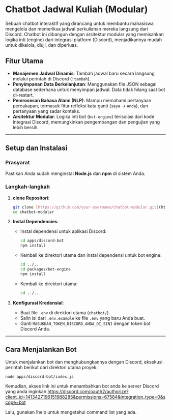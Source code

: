 # Chatbot Jadwal Kuliah (Modular)

Sebuah chatbot interaktif yang dirancang untuk membantu mahasiswa mengelola dan memeriksa jadwal perkuliahan mereka langsung dari Discord. Chatbot ini dibangun dengan arsitektur modular yang memisahkan logika inti (engine) dari integrasi platform (Discord), menjadikannya mudah untuk dikelola, diuji, dan diperluas.

## Fitur Utama

* **Manajemen Jadwal Dinamis**: Tambah jadwal baru secara langsung melalui perintah di Discord (`!tambah`).
* **Penyimpanan Data Berkelanjutan**: Menggunakan file JSON sebagai database sederhana untuk menyimpan jadwal. Data tidak hilang saat bot di-restart.
* **Pemrosesan Bahasa Alami (NLP)**: Mampu memahami pertanyaan percakapan, termasuk fitur refleksi kata ganti (`saya` -> `Anda`), dan pertanyaan yang sadar konteks.
* **Arsitektur Modular**: Logika inti bot (`bot-engine`) terisolasi dari kode integrasi Discord, memungkinkan pengembangan dan pengujian yang lebih bersih.

---

## Setup dan Instalasi

### Prasyarat

Pastikan Anda sudah menginstal **Node.js** dan **npm** di sistem Anda.

### Langkah-langkah

1.  **clone Repositori**:
    ```bash
    git clone [https://github.com/your-username/chatbot-modular.git](https://github.com/your-username/chatbot-modular.git)
    cd chatbot-modular
    ```

2.  **Instal Dependencies**:
    * Instal dependensi untuk aplikasi Discord:
        ```bash
        cd apps/discord-bot
        npm install
        ```
    * Kembali ke direktori utama dan instal dependensi untuk bot engine:
        ```bash
        cd ../..
        cd packages/bot-engine
        npm install
        ```
    * Kembali ke direktori utama:
        ```bash
        cd ../..
        ```

3.  **Konfigurasi Kredensial**:
    * Buat file `.env` di direktori utama (`chatbot/`).
    * Salin isi dari `.env.example` ke file `.env` yang baru Anda buat.
    * Ganti `MASUKKAN_TOKEN_DISCORD_ANDA_DI_SINI` dengan token bot Discord Anda.

---

## Cara Menjalankan Bot

Untuk menjalankan bot dan menghubungkannya dengan Discord, eksekusi perintah berikut dari direktori utama proyek:

```bash
node apps/discord-bot/index.js
```

Kemudian, akses link ini untuk menambahkan bot anda ke server Discord yang anda inginkan
https://discord.com/oauth2/authorize?client_id=1413427196151988285&permissions=67584&integration_type=0&scope=bot

Lalu, gunakan !help untuk mengetahui command list yang ada.
